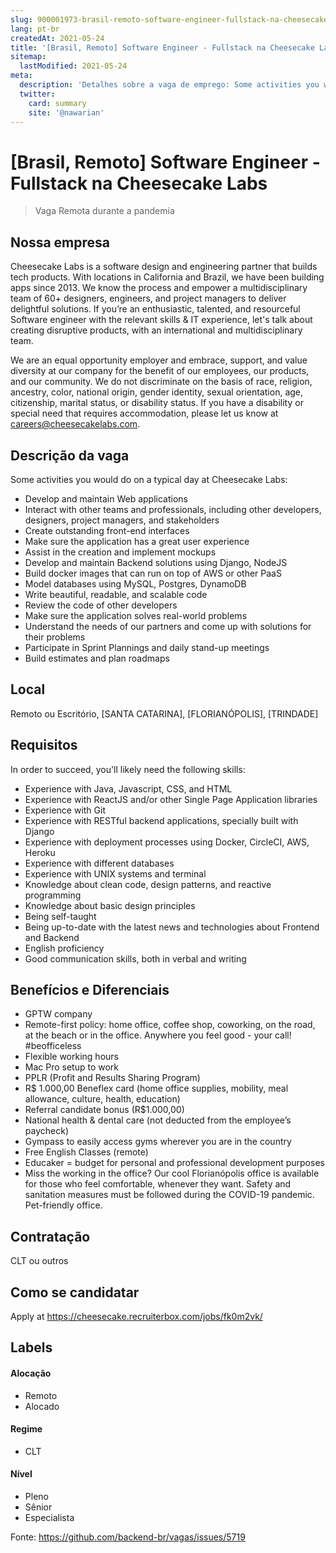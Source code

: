 ```yaml
---
slug: 900001973-brasil-remoto-software-engineer-fullstack-na-cheesecake-labs
lang: pt-br
createdAt: 2021-05-24
title: '[Brasil, Remoto] Software Engineer - Fullstack na Cheesecake Labs - Vaga de Emprego'
sitemap:
  lastModified: 2021-05-24
meta:
  description: 'Detalhes sobre a vaga de emprego: Some activities you would do on a typical day at Cheesecake Labs: - Develop and maintain Web applications - Interact with other teams and professionals, including other developers, designers, project managers, and stakeholders - Create outstanding front-end interfaces - Make sure the application has a great user experience - Assist in the creation and implement mockups - Develop and maintain Backend solutions using Django, NodeJS - Build docker images that can run on top of AWS or other PaaS  - Model databases using MySQL, Postgres, DynamoDB - Write beautiful, readable, and scalable code - Review the code of other developers - Make sure the application solves real-world problems - Understand the needs of our partners and come up with solutions for their problems - Participate in Sprint Plannings and daily stand-up meetings - Build estimates and plan roadmaps'
  twitter:
    card: summary
    site: '@nawarian'
---
```


# [Brasil, Remoto] Software Engineer - Fullstack na Cheesecake Labs

<!-- 
==================================================
POR FAVOR, SÓ POSTE SE A VAGA FOR PARA FRONT-END!

Não faça distinção de gênero no título da vaga.

Use: "Front-End Developer" ao invés de 
"Desenvolvedor Front-End" \o/

Exemplo: `[São Paulo] Front-End Developer na NOME DA EMPRESA`
==================================================
-->

<!--
==================================================
Caso a vaga for remoto durante a pandemia deixar a linha abaixo
==================================================
-->
> Vaga Remota durante a pandemia

## Nossa empresa

Cheesecake Labs is a software design and engineering partner that builds tech products. With locations in California and Brazil, we have been building apps since 2013. We know the process and empower a multidisciplinary team of 60+ designers, engineers, and project managers to deliver delightful solutions. If you’re an enthusiastic, talented, and resourceful Software engineer with the relevant skills & IT experience, let's talk about creating disruptive products, with an international and multidisciplinary team.

We are an equal opportunity employer and embrace, support, and value diversity at our company for the benefit of our employees, our products, and our community. We do not discriminate on the basis of race, religion, ancestry, color, national origin, gender identity, sexual orientation, age, citizenship, marital status, or disability status. If you have a disability or special need that requires accommodation, please let us know at careers@cheesecakelabs.com.

## Descrição da vaga

Some activities you would do on a typical day at Cheesecake Labs:

- Develop and maintain Web applications
- Interact with other teams and professionals, including other developers, designers, project managers, and stakeholders
- Create outstanding front-end interfaces
- Make sure the application has a great user experience
- Assist in the creation and implement mockups
- Develop and maintain Backend solutions using Django, NodeJS
- Build docker images that can run on top of AWS or other PaaS  
- Model databases using MySQL, Postgres, DynamoDB
- Write beautiful, readable, and scalable code
- Review the code of other developers
- Make sure the application solves real-world problems
- Understand the needs of our partners and come up with solutions for their problems
- Participate in Sprint Plannings and daily stand-up meetings
- Build estimates and plan roadmaps

## Local

Remoto ou Escritório, [SANTA CATARINA], [FLORIANÓPOLIS], [TRINDADE]

## Requisitos

In order to succeed, you'll likely need the following skills:

- Experience with Java, Javascript, CSS, and HTML
- Experience with ReactJS and/or other Single Page Application libraries
- Experience with Git
- Experience with RESTful backend applications, specially built with Django
- Experience with deployment processes using Docker, CircleCI, AWS, Heroku
- Experience with different databases
- Experience with UNIX systems and terminal 
- Knowledge about clean code, design patterns, and reactive programming
- Knowledge about basic design principles
- Being self-taught
- Being up-to-date with the latest news and technologies about Frontend and Backend
- English proficiency
- Good communication skills, both in verbal and writing

## Benefícios e Diferenciais

- GPTW company
- Remote-first policy: home office, coffee shop, coworking, on the road, at the beach or in the office. Anywhere you feel good - your call! #beofficeless
- Flexible working hours
- Mac Pro setup to work
- PPLR (Profit and Results Sharing Program)
- R$ 1.000,00 Beneflex card (home office supplies, mobility, meal allowance, culture, health, education)
- Referral candidate bonus (R$1.000,00)
- National health & dental care (not deducted from the employee’s paycheck)
- Gympass to easily access gyms wherever you are in the country
- Free English Classes (remote)
- Educaker = budget for personal and professional development purposes
- Miss the working in the office? Our cool Florianópolis office is available for those who feel comfortable, whenever they want. Safety and sanitation measures must be followed during the COVID-19 pandemic. Pet-friendly office.

## Contratação

CLT ou outros

## Como se candidatar

Apply at https://cheesecake.recruiterbox.com/jobs/fk0m2vk/

## Labels
<!-- retire os labels que não fazem sentido à vaga -->

#### Alocação
- Remoto
- Alocado

#### Regime
- CLT

#### Nível
- Pleno
- Sênior
- Especialista

Fonte: https://github.com/backend-br/vagas/issues/5719